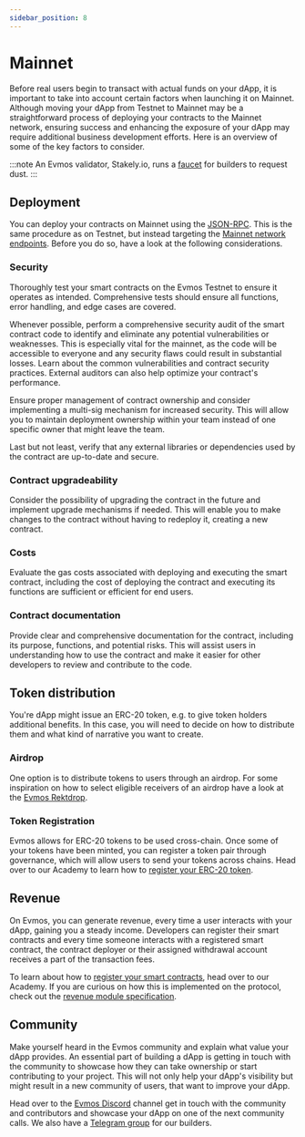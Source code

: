 ```yaml
---
sidebar_position: 8
---
```


# Mainnet

Before real users begin to transact with actual funds on your dApp, it is important to take into account certain factors
when launching it on Mainnet. Although moving your dApp from Testnet to Mainnet may be a straightforward process of
deploying your contracts to the Mainnet network, ensuring success and enhancing the exposure of your dApp may require
additional business development efforts. Here is an overview of some of the key factors to consider.

:::note
An Evmos validator, Stakely.io, runs a [faucet](https://stakely.io/en/faucet/evmos-evm) for builders to request dust.
:::

## Deployment

You can deploy your contracts on Mainnet using the [JSON-RPC](../develop/smart-contracts#deploy-with-ethereum-json-rpc).
This is the same procedure as on Testnet, but instead targeting the [Mainnet network endpoints](./../develop/api/networks).
Before you do so, have a look at the following considerations.

### Security

Thoroughly test your smart contracts on the Evmos Testnet to ensure it operates as intended. Comprehensive tests should
ensure all functions, error handling, and edge cases are covered.

Whenever possible, perform a comprehensive security audit of the smart contract code to identify and eliminate any
potential vulnerabilities or weaknesses. This is especially vital for the mainnet, as the code will be accessible to
everyone and any security flaws could result in substantial losses. Learn about the common vulnerabilities and contract
security practices. External auditors can also help optimize your contract's performance.

Ensure proper management of contract ownership and consider implementing a multi-sig mechanism for increased security.
This will allow you to maintain deployment ownership within your team instead of one specific owner that might leave the
team.

Last but not least, verify that any external libraries or dependencies used by the contract are up-to-date and secure.

### Contract upgradeability

Consider the possibility of upgrading the contract in the future and implement upgrade mechanisms if needed. This will
enable you to make changes to the contract without having to redeploy it, creating a new contract.

### Costs

Evaluate the gas costs associated with deploying and executing the smart contract, including the cost of deploying the
contract and executing its functions are sufficient or efficient for end users.

### Contract documentation

Provide clear and comprehensive documentation for the contract, including its purpose, functions, and potential risks.
This will assist users in understanding how to use the contract and make it easier for other developers to review and
contribute to the code.

## Token distribution

You're dApp might issue an ERC-20 token, e.g. to give token holders additional benefits. In this case, you will need to
decide on how to distribute them and what kind of narrative you want to create.

### Airdrop

One option is to distribute tokens to users through an airdrop. For some inspiration on how to select
eligible receivers of an airdrop have a look at the [Evmos Rektdrop](https://medium.com/evmos/the-evmos-rektdrop-abbe931ba823).

### Token Registration

Evmos allows for ERC-20 tokens to be used cross-chain. Once some of your tokens have been minted, you can register a token
pair through governance, which will allow users to send your tokens across chains. Head over to our Academy to learn how
to [register your ERC-20 token](https://academy.evmos.org/articles/advanced/erc20-registration).

## Revenue

On Evmos, you can generate revenue, every time a user interacts with your dApp,
gaining you a steady income.
Developers can register their smart contracts
and every time someone interacts with a registered smart contract,
the contract deployer
or their assigned withdrawal account receives a part of the transaction fees.

To learn about how to [register your smart contracts](https://academy.evmos.org/articles/advanced/incentives-registration),
head over to our Academy.
If you are curious on how this is implemented on the protocol,
check out the [revenue module specification](./../protocol/modules/revenue).

## Community

Make yourself heard in the Evmos community and explain what value your dApp provides.
An essential part of building a dApp is getting in touch with the community to showcase how they can take ownership or
start contributing to your project. This will not only help your dApp's visibility but might result in a new community
of users, that want to improve your dApp.

Head over to the [Evmos Discord](https://discord.gg/evmos) channel get in touch with the community and contributors and
showcase your dApp on one of the next community calls. We also have a [Telegram group](https://t.me/EvmosBuilders) for
our builders.
